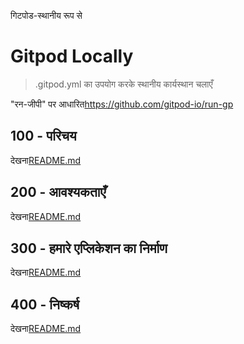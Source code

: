 गिटपोड-स्थानीय रूप से

# Gitpod Locally

> .gitpod.yml का उपयोग करके स्थानीय कार्यस्थान चलाएँ

"रन-जीपी" पर आधारित<https://github.com/gitpod-io/run-gp>

## 100 - परिचय

देखना[README.md](./100/README.md)

## 200 - आवश्यकताएँ

देखना[README.md](./200/README.md)

## 300 - हमारे एप्लिकेशन का निर्माण

देखना[README.md](./300/README.md)

## 400 - निष्कर्ष

देखना[README.md](./400/README.md)
